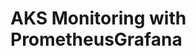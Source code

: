 # AKS Monitoring with PrometheusGrafana                                                                                                                                                                                                                                                                                                                                                                                               
